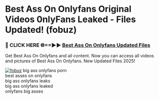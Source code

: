 # Best Ass On Onlyfans Original Videos 0nlyFans Leaked - Files Updated! (fobuz)

<h3>🔴 CLICK HERE 🌐==►► <a href="https://tinyurl.com/4seja8ks" rel="nofollow">Best Ass On Onlyfans Updated Files</a></h3>

Get Best Ass On Onlyfans and all content. Now you can access all videos and pictures of Best Ass On Onlyfans. New Updated Files 2025!

[![fobuz](https://i.imgur.com/EWjZXRe.gif)](https://tinyurl.com/4seja8ks)
big ass onlyfans porn<br>
best asses on onlyfans<br>
big ass onlyfans leaks<br>
big ass onlyfans leaked<br>
onlyfans big asses